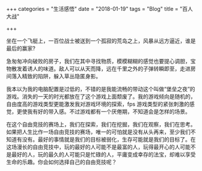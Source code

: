 +++
categories = "生活感悟"
date = "2018-01-19"
tags = "Blog"
title = "百人大战"

+++

坐在一个飞艇上，一百位战士被送到一个孤寂的荒岛之上，风暴从远方逼近，谁是最后的赢家?
<!--more-->
急匆匆冲向破败的房子，我们在其中寻找物质，模模糊糊的感觉也要提心调胆，宝物散发着诱人的味道。敌人可以从天而降，远在千里之外的子弹转瞬即至，走进房间落入精致的陷阱，躲入草丛隐匿身影。

我本以为我的电脑配置是过低的，不错的是我能流畅的带动这个叫做“堡垒之夜”的游戏。消失的一天的时光都放在了这个游戏上面颓废了。我的游戏倾向是随机的，自由度高的游戏类型更能激发我对游戏环境的探索，fps 游戏类型的紧张刺激的感觉，更使我有好的带入感。不过游戏都有一个厌倦期，不知道会是怎样的场景。

在这个自由竞技的赛场上，我们在探索，我们在挖掘，我们在观察，我们在思考。如果把人生比作一场自由竞技的赛场，唯一的可怕就是没有从头再来，至少我们不知道有没有。最好的事情就是我们的目标被弱化，生存可能就是我们的目标了。在这场漫长的自由竞技中，玩的最好的人可能不是最富的人，玩得最开心的人可能不是最好的人，玩的最久的人可能只是忙碌的人，平庸变成幸存的法宝，却难以享受生命的乐趣。你会如何选择自己的自由竞技呢？